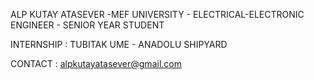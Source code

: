 ALP KUTAY ATASEVER -MEF UNIVERSITY - ELECTRICAL-ELECTRONIC ENGINEER - SENIOR YEAR STUDENT

INTERNSHIP : TUBITAK UME - ANADOLU SHIPYARD

CONTACT : alpkutayatasever@gmail.com
